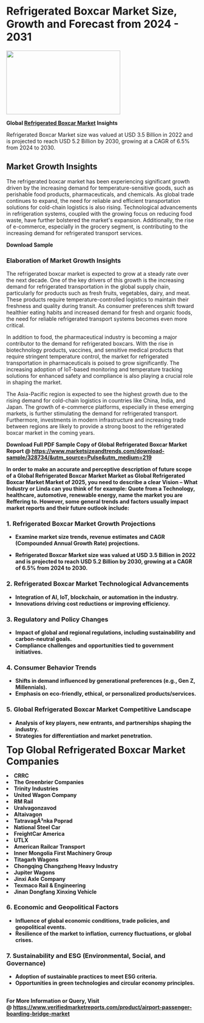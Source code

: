 <H1>Refrigerated Boxcar Market Size, Growth and Forecast from 2024 - 2031</H1><img class="aligncenter size-medium wp-image-584254" src="https://thirdeyenews.in/wp-content/uploads/2024/09/Global-Market-Research-300x168.jpeg" alt="" width="300" height="168" /><p><strong>Global&nbsp;<a href="https://www.marketsizeandtrends.com/download-sample/328734/&amp;utm_source=Pulse&amp;utm_medium=219">Refrigerated Boxcar Market</a> Insights</strong></p><p>Refrigerated Boxcar Market size was valued at USD 3.5 Billion in 2022 and is projected to reach USD 5.2 Billion by 2030, growing at a CAGR of 6.5% from 2024 to 2030.</p><p><h2>Market Growth Insights</h2> <p>The refrigerated boxcar market has been experiencing significant growth driven by the increasing demand for temperature-sensitive goods, such as perishable food products, pharmaceuticals, and chemicals. As global trade continues to expand, the need for reliable and efficient transportation solutions for cold-chain logistics is also rising. Technological advancements in refrigeration systems, coupled with the growing focus on reducing food waste, have further bolstered the market's expansion. Additionally, the rise of e-commerce, especially in the grocery segment, is contributing to the increasing demand for refrigerated transport services.</p> <p><strong>Download Sample</strong></p> <h3>Elaboration of Market Growth Insights</h3> <p>The refrigerated boxcar market is expected to grow at a steady rate over the next decade. One of the key drivers of this growth is the increasing demand for refrigerated transportation in the global supply chain, particularly for products such as fresh fruits, vegetables, dairy, and meat. These products require temperature-controlled logistics to maintain their freshness and quality during transit. As consumer preferences shift toward healthier eating habits and increased demand for fresh and organic foods, the need for reliable refrigerated transport systems becomes even more critical.</p> <p>In addition to food, the pharmaceutical industry is becoming a major contributor to the demand for refrigerated boxcars. With the rise in biotechnology products, vaccines, and sensitive medical products that require stringent temperature control, the market for refrigerated transportation in pharmaceuticals is poised to grow significantly. The increasing adoption of IoT-based monitoring and temperature tracking solutions for enhanced safety and compliance is also playing a crucial role in shaping the market.</p> <p>The Asia-Pacific region is expected to see the highest growth due to the rising demand for cold-chain logistics in countries like China, India, and Japan. The growth of e-commerce platforms, especially in these emerging markets, is further stimulating the demand for refrigerated transport. Furthermore, investments in modern infrastructure and increasing trade between regions are likely to provide a strong boost to the refrigerated boxcar market in the coming years.</p> <p><strong></p><p><span class=""><strong>Download Full PDF Sample Copy of Global Refrigerated Boxcar Market Report</strong> @ <a href="https://www.marketsizeandtrends.com/download-sample/328734/&amp;utm_source=Pulse&amp;utm_medium=219" target="_blank">https://www.marketsizeandtrends.com/download-sample/328734/&amp;utm_source=Pulse&amp;utm_medium=219</a></span></p><p>In order to make an accurate and perceptive description of future scope of a Global&nbsp;Refrigerated Boxcar Market Market as Global&nbsp;Refrigerated Boxcar Market Market of 2025, you need to describe a clear Vision &ndash; What Industry or Linda can you think of for example: Quote from a Technology, healthcare, automotive, renewable energy, name the market you are Reffering to. However, some general trends and factors usually impact market reports and their future outlook include:</p><h3>1.&nbsp;<strong>Refrigerated Boxcar Market Growth Projections</strong></h3><ul><li>Examine market size trends, revenue estimates and CAGR (Compounded Annual Growth Rate) projections.</li><li><p>Refrigerated Boxcar Market size was valued at USD 3.5 Billion in 2022 and is projected to reach USD 5.2 Billion by 2030, growing at a CAGR of 6.5% from 2024 to 2030.</p></li></ul><h3>2.&nbsp;<strong>Refrigerated Boxcar Market Technological Advancements</strong></h3><ul><li>Integration of AI, IoT, blockchain, or automation in the industry.</li><li>Innovations driving cost reductions or improving efficiency.</li></ul><h3>3.&nbsp;<strong>Regulatory and Policy Changes</strong></h3><ul><li>Impact of global and regional regulations, including sustainability and carbon-neutral goals.</li><li>Compliance challenges and opportunities tied to government initiatives.</li></ul><h3>4.&nbsp;<strong>Consumer Behavior Trends</strong></h3><ul><li>Shifts in demand influenced by generational preferences (e.g., Gen Z, Millennials).</li><li>Emphasis on eco-friendly, ethical, or personalized products/services.</li></ul><h3>5.&nbsp;<strong>Global Refrigerated Boxcar Market Competitive Landscape</strong></h3><ul><li>Analysis of key players, new entrants, and partnerships shaping the industry.</li><li>Strategies for differentiation and market penetration.</li></ul><p data-pm-slice="1 1 []"><span style="color: inherit; font-family: inherit; font-size: 25px;">Top Global Refrigerated Boxcar Market Companies</span></p><div class="" data-test-id=""><p><li>CRRC</li><li> The Greenbrier Companies</li><li> Trinity Industries</li><li> United Wagon Company</li><li> RM Rail</li><li> Uralvagonzavod</li><li> Altaivagon</li><li> TatravagÃ³nka Poprad</li><li> National Steel Car</li><li> FreightCar America</li><li> UTLX</li><li> American Railcar Transport</li><li> Inner Mongolia First Machinery Group</li><li> Titagarh Wagons</li><li> Chongqing Changzheng Heavy Industry</li><li> Jupiter Wagons</li><li> Jinxi Axle Company</li><li> Texmaco Rail & Engineering</li><li> Jinan Dongfang Xinxing Vehicle</li></p></div><h3>6.&nbsp;<strong>Economic and Geopolitical Factors</strong></h3><ul><li>Influence of global economic conditions, trade policies, and geopolitical events.</li><li>Resilience of the market to inflation, currency fluctuations, or global crises.</li></ul><h3>7.&nbsp;<strong>Sustainability and ESG (Environmental, Social, and Governance)</strong></h3><ul><li>Adoption of sustainable practices to meet ESG criteria.</li><li>Opportunities in green technologies and circular economy principles.</li></ul><h2><strong style="font-size: 14px;">For More Information or Query, Visit @&nbsp;</strong><a style="background-color: #ffffff; font-size: 14px;" href="https://www.marketsizeandtrends.com/report/refrigerated-boxcar-market/" target="_blank">https://www.verifiedmarketreports.com/product/airport-passenger-boarding-bridge-market</a></h2>
